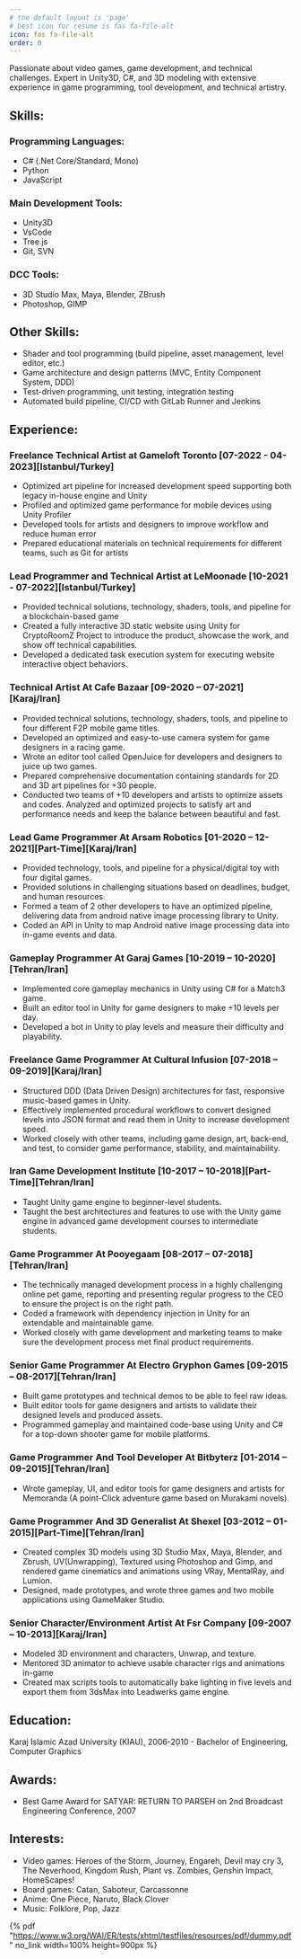 ```yaml
---
# the default layout is 'page'
# best icon for resume is fas fa-file-alt
icon: fas fa-file-alt
order: 0
---
```


Passionate about video games, game development, and technical challenges. Expert in Unity3D, C#, and 3D modeling with extensive experience in game programming, tool development, and technical artistry.
## Skills:
### Programming Languages:
  - C# (.Net Core/Standard, Mono)
  - Python
  - JavaScript

### Main Development Tools:
  - Unity3D
  - VsCode
  - Tree.js
  - Git, SVN

### DCC Tools:
  - 3D Studio Max, Maya, Blender, ZBrush
  - Photoshop, GIMP

## Other Skills:
  - Shader and tool programming (build pipeline, asset management, level editor, etc.)
  - Game architecture and design patterns (MVC, Entity Component System, DDD)
  - Test-driven programming, unit testing, integration testing
  - Automated build pipeline, CI/CD with GitLab Runner and Jenkins

## Experience:
<!-- GameLoft -->
### Freelance Technical Artist at Gameloft Toronto [07-2022 - 04-2023][Istanbul/Turkey]
- Optimized art pipeline for increased development speed supporting both legacy in-house engine and Unity
- Profiled and optimized game performance for mobile devices using Unity Profiler  
- Developed tools for artists and designers to improve workflow and reduce human error
- Prepared educational materials on technical requirements for different teams, such as Git for artists

<!-- LeMoonade -->
### Lead Programmer and Technical Artist at LeMoonade [10-2021 - 07-2022][Istanbul/Turkey]
- Provided technical solutions, technology, shaders, tools, and pipeline for a blockchain-based game
- Created a fully interactive 3D static website using Unity for CryptoRoomZ Project to introduce the product, showcase the work, and show off technical capabilities.
- Developed a dedicated task execution system for executing website interactive object behaviors.

<!-- Cafebazaar -->
### Technical Artist At Cafe Bazaar [09-2020 – 07-2021][Karaj/Iran]
- Provided technical solutions, technology, shaders, tools, and pipeline to four different F2P mobile game titles.
- Developed an optimized and easy-to-use camera system for game designers in a racing game.
- Wrote an editor tool called OpenJuice for developers and designers to juice up two games.
- Prepared comprehensive documentation containing standards for 2D and 3D art pipelines for +30 people.
- Conducted two teams of +10 developers and artists to optimize assets and codes.
Analyzed and optimized projects to satisfy art and performance needs and keep the balance between beautiful and fast.

### Lead Game Programmer At Arsam Robotics [01-2020 – 12-2021][Part-Time][Karaj/Iran]

- Provided technology, tools, and pipeline for a physical/digital toy with four digital games.
- Provided solutions in challenging situations based on deadlines, budget, and human resources.
- Formed a team of 2 other developers to have an optimized pipeline, delivering data from android native image processing library to Unity.
- Coded an API in Unity to map Android native image processing data into in-game events and data.

### Gameplay Programmer At Garaj Games [10-2019 – 10-2020][Tehran/Iran]

- Implemented core gameplay mechanics in Unity using C# for a Match3 game.
- Built an editor tool in Unity for game designers to make +10 levels per day.
- Developed a bot in Unity to play levels and measure their difficulty and playability.

### Freelance Game Programmer At Cultural Infusion [07-2018 – 09-2019][Karaj/Iran]

- Structured DDD (Data Driven Design) architectures for fast, responsive music-based games in Unity.
- Effectively implemented procedural workflows to convert designed levels into JSON format and read them in Unity to increase development speed.
- Worked closely with other teams, including game design, art, back-end, and test, to consider game performance, stability, and maintainability.

### Iran Game Development Institute [10-2017 – 10-2018][Part-Time][Tehran/Iran]

- Taught Unity game engine to beginner-level students.
- Taught the best architectures and features to use with the Unity game engine in advanced game development courses to intermediate students.

### Game Programmer At Pooyegaam [08-2017 – 07-2018][Tehran/Iran]

- The technically managed development process in a highly challenging online pet game, reporting and presenting regular progress to the CEO to ensure the project is on the right path.
- Coded a framework with dependency injection in Unity for an extendable and maintainable game.
- Worked closely with game development and marketing teams to make sure the development process met final product requirements.

### Senior Game Programmer At Electro Gryphon Games [09-2015 – 08-2017][Tehran/Iran]

- Built game prototypes and technical demos to be able to feel raw ideas.
- Built editor tools for game designers and artists to validate their designed levels and produced assets.
- Programmed gameplay and maintained code-base using Unity and C# for a top-down shooter game for mobile platforms.

### Game Programmer And Tool Developer At Bitbyterz [01-2014 – 09-2015][Tehran/Iran]

- Wrote gameplay, UI, and editor tools for game designers and artists for Memoranda (A point-Click adventure game based on Murakami novels).

### Game Programmer And 3D Generalist At Shexel [03-2012 – 01-2015][Part-Time][Tehran/Iran]

- Created complex 3D models using 3D Studio Max, Maya, Blender, and Zbrush, UV(Unwrapping), Textured using Photoshop and Gimp, and rendered game cinematics and animations using VRay, MentalRay, and Lumion.
- Designed, made prototypes, and wrote three games and two mobile applications using GameMaker Studio.

### Senior Character/Environment Artist At Fsr Company [09-2007 – 10-2013][Karaj/Iran]

- Modeled 3D environment and characters, Unwrap, and texture.
- Mentored 3D animator to achieve usable character rigs and animations in-game
- Created max scripts tools to automatically bake lighting in five levels and export them from 3dsMax into Leadwerks game engine.


## Education:
Karaj Islamic Azad University (KIAU), 2006-2010 - Bachelor of Engineering, Computer Graphics

## Awards:
  - Best Game Award for SATYAR: RETURN TO PARSEH on 2nd Broadcast Engineering Conference, 2007

## Interests:
  - Video games: Heroes of the Storm, Journey, Engareh, Devil may cry 3, The Neverhood, Kingdom Rush, Plant vs. Zombies, Genshin Impact, HomeScapes!
  - Board games: Catan, Saboteur, Carcassonne
  - Anime: One Piece, Naruto, Black Clover
  - Music: Folklore, Pop, Jazz





{% pdf "https://www.w3.org/WAI/ER/tests/xhtml/testfiles/resources/pdf/dummy.pdf" no_link width=100% height=900px %}
